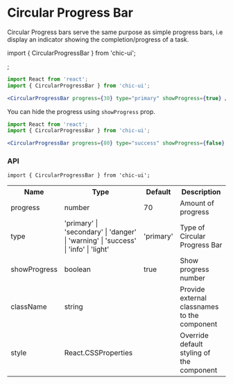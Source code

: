 # Circular Progress Bar

Circular Progress bars serve the same purpose as simple progress bars, i.e display an indicator showing the completion/progress of a task.

import { CircularProgressBar } from 'chic-ui';

<CircularProgressBar progress={30} type="primary" showProgress={true} />;

```jsx
import React from 'react';
import { CircularProgressBar } from 'chic-ui';

<CircularProgressBar progress={30} type="primary" showProgress={true} />;
```

You can hide the progress using `showProgress` prop.

```jsx
import React from 'react';
import { CircularProgressBar } from 'chic-ui';

<CircularProgressBar progress={80} type="success" showProgress={false} />;
```

### API

```
import { CircularProgressBar } from 'chic-ui';
```

<table>
  <tr>
     <th>Name</th>
     <th>Type</th>
     <th>Default</th>
     <th>Description</th>
  </tr>
  <tr>
    <td>progress</td>
    <td>number</td>
    <td>70</td>
    <td>Amount of progress</td>
  </tr>
  <tr>
    <td>type</td>
    <td>'primary' | 'secondary' | 'danger' | 'warning' | 'success' | 'info' | 'light'</td>
    <td>'primary'</td>
    <td>Type of Circular Progress Bar</td>
  </tr>
  <tr>
    <td>showProgress</td>
    <td>boolean</td>
    <td>true</td>
    <td>Show progress number</td>
  </tr>
  <tr>
    <td>className</td>
    <td>string</td>
    <td></td>
    <td>Provide external classnames to the component</td>
  </tr>
  <tr>
    <td>style</td>
    <td>React.CSSProperties</td>
    <td></td>
    <td>Override default styling of the component</td>
  </tr>
</table>
